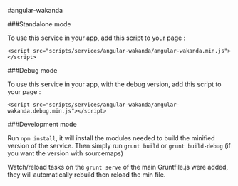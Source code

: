 #angular-wakanda

###Standalone mode

To use this service in your app, add this script to your page :


    <script src="scripts/services/angular-wakanda/angular-wakanda.min.js"></script>


###Debug mode

To use this service in your app, with the debug version, add this script to your page :


    <script src="scripts/services/angular-wakanda/angular-wakanda.debug.min.js"></script>


###Development mode

Run `npm install`, it will install the modules needed to build the minified version of the service.
Then simply run `grunt build` or `grunt build-debug` (if you want the version with sourcemaps)

Watch/reload tasks on the `grunt serve` of the main Gruntfile.js were added, they will automatically rebuild then reload the min file.